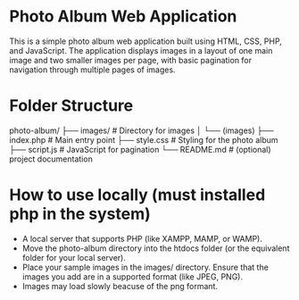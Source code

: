# Photo Album Web Application

This is a simple photo album web application built using HTML, CSS, PHP, and JavaScript. The application displays images in a layout of one main image and two smaller images per page, with basic pagination for navigation through multiple pages of images.


# Folder Structure

photo-album/
├── images/                # Directory for images
│   └── (images)
├── index.php              # Main entry point
├── style.css              # Styling for the photo album
├── script.js              # JavaScript for pagination
└── README.md              # (optional) project documentation


# How to use locally (must installed php in the system)

- A local server that supports PHP (like XAMPP, MAMP, or WAMP).
- Move the photo-album directory into the htdocs folder (or the equivalent folder for your local server).
- Place your sample images in the images/ directory. Ensure that the images you add are in a supported format (like JPEG, PNG).
- Images may load slowly beacuse of the png formant.



